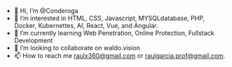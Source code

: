 - 👋 Hi, I’m @Conderoga
- 👀 I’m interested in HTML, CSS, Javascript, MYSQLdatabase, PHP, Docker, Kubernettes, AI, React, Vue, and Angular.
- 🌱 I’m currently learning Web Penetration, Online Protection, Fullstack Development
- 💞️ I’m looking to collaborate on waldo.vision
- 📫 How to reach me raulx360@gmail.com or raulgarcia.prof@gmail.com.
